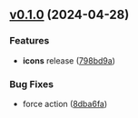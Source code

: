 ## [v0.1.0](https://github.com/rocketclimb/rocketicons/compare/v0.0.0...v0.1.0) (2024-04-28)

### Features

- **icons** release ([798bd9a](https://github.com/rocketclimb/rocketicons/commit/798bd9a482b21b8c6e5b593e1f7b76c8ad737f7b))

### Bug Fixes

- force action ([8dba6fa](https://github.com/rocketclimb/rocketicons/commit/8dba6faf888af9120893bc10328c7f30441c070d))
